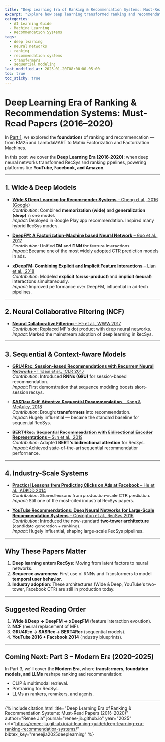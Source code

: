 ```yaml
---
title: "Deep Learning Era of Ranking & Recommendation Systems: Must-Read Papers (2016–2020)"
excerpt: "Explore how deep learning transformed ranking and recommendation systems, from Wide & Deep to BERT4Rec, covering core technologies powering platforms like YouTube, Facebook, and Amazon"
categories:
  - AI Learning Guide
  - Machine Learning
  - Recommendation Systems
tags:
  - deep learning
  - neural networks
  - ranking
  - recommendation systems
  - transformers
  - sequential modeling
last_modified_at: 2025-01-20T08:00:00-05:00
toc: true
toc_sticky: true
---
```


# Deep Learning Era of Ranking & Recommendation Systems: Must-Read Papers (2016–2020)  

In [Part 1](foundations_ranking_recsys.md), we explored the **foundations** of ranking and recommendation — from BM25 and LambdaMART to Matrix Factorization and Factorization Machines.  

In this post, we cover the **Deep Learning Era (2016–2020)**: when deep neural networks transformed RecSys and ranking pipelines, powering platforms like **YouTube, Facebook, and Amazon**.  

---

## 1. Wide & Deep Models  

- [**Wide & Deep Learning for Recommender Systems** – Cheng et al., 2016 (Google)](https://arxiv.org/abs/1606.07792)  
  *Contribution*: Combined **memorization (wide)** and **generalization (deep)** in one model.  
  *Impact*: Deployed in Google Play app recommendation. Inspired many hybrid RecSys models.  

- [**DeepFM: A Factorization-Machine based Neural Network** – Guo et al., 2017](https://arxiv.org/abs/1703.04247)  
  *Contribution*: Unified **FM** and **DNN** for feature interactions.  
  *Impact*: Became one of the most widely adopted CTR prediction models in ads.  

- [**xDeepFM: Combining Explicit and Implicit Feature Interactions** – Lian et al., 2018](https://arxiv.org/abs/1803.05170)  
  *Contribution*: Modeled **explicit (cross-product)** and **implicit (neural)** interactions simultaneously.  
  *Impact*: Improved performance over DeepFM, influential in ad-tech pipelines.  

---

## 2. Neural Collaborative Filtering (NCF)  

- [**Neural Collaborative Filtering** – He et al., WWW 2017](https://arxiv.org/abs/1708.05031)  
  *Contribution*: Replaced MF's dot product with deep neural networks.  
  *Impact*: Marked the mainstream adoption of deep learning in RecSys.  

---

## 3. Sequential & Context-Aware Models  

- [**GRU4Rec: Session-based Recommendations with Recurrent Neural Networks** – Hidasi et al., ICLR 2016](https://arxiv.org/abs/1511.06939)  
  *Contribution*: Introduced **RNNs (GRU)** for session-based recommendation.  
  *Impact*: First demonstration that sequence modeling boosts short-session recsys.  

- [**SASRec: Self-Attentive Sequential Recommendation** – Kang & McAuley, 2018](https://arxiv.org/abs/1808.09781)  
  *Contribution*: Brought **transformers** into recommendation.  
  *Impact*: Hugely influential — became the standard baseline for sequential RecSys.  

- [**BERT4Rec: Sequential Recommendation with Bidirectional Encoder Representations** – Sun et al., 2019](https://arxiv.org/abs/1904.06690)  
  *Contribution*: Adapted **BERT's bidirectional attention** for RecSys.  
  *Impact*: Achieved state-of-the-art sequential recommendation performance.  

---

## 4. Industry-Scale Systems  

- [**Practical Lessons from Predicting Clicks on Ads at Facebook** – He et al., ADKDD 2014](https://research.facebook.com/publications/practical-lessons-from-predicting-clicks-on-ads-at-facebook/)  
  *Contribution*: Shared lessons from production-scale CTR prediction.  
  *Impact*: Still one of the most-cited industrial RecSys papers.  

- [**YouTube Recommendations: Deep Neural Networks for Large-Scale Recommendation Systems** – Covington et al., RecSys 2016](https://storage.googleapis.com/pub-tools-public-publication-data/pdf/45530.pdf)  
  *Contribution*: Introduced the now-standard **two-tower architecture** (candidate generation + ranking).  
  *Impact*: Hugely influential, shaping large-scale RecSys pipelines.  

---

## Why These Papers Matter  

1. **Deep learning enters RecSys**: Moving from latent factors to neural networks.  
2. **Sequence awareness**: First use of RNNs and Transformers to model **temporal user behavior**.  
3. **Industry adoption**: These architectures (Wide & Deep, YouTube's two-tower, Facebook CTR) are still in production today.  

---

## Suggested Reading Order  

1. **Wide & Deep → DeepFM → xDeepFM** (feature interaction evolution).  
2. **NCF** (neural replacement of MF).  
3. **GRU4Rec → SASRec → BERT4Rec** (sequential models).  
4. **YouTube 2016 + Facebook 2014** (industry blueprints).  

---

## Coming Next: Part 3 – Modern Era (2020–2025)  

In Part 3, we'll cover the **Modern Era**, where **transformers, foundation models, and LLMs** reshape ranking and recommendation:  
- CLIP & multimodal retrieval.  
- Pretraining for RecSys.  
- LLMs as rankers, rerankers, and agents.

---

{% include citation.html 
  title="Deep Learning Era of Ranking & Recommendation Systems: Must-Read Papers (2016–2020)"
  author="Renee Jia"
  journal="renee-jia.github.io"
  year="2025"
  url="https://renee-jia.github.io/ai-learning-guide/deep-learning-era-ranking-recommendation-systems/"
  bibtex_key="reneejia2025deeplearning"
%}

